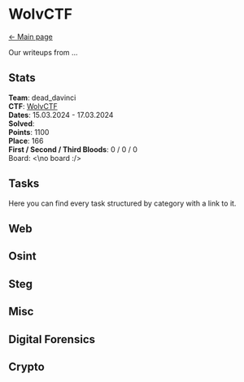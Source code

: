 # WolvCTF

[<- Main page](../../)

Our writeups from ...
## Stats

**Team**: dead_davinci <br>
**CTF**: [WolvCTF](https://ctftime.org/event/2240)<br>
**Dates**:  15.03.2024 - 17.03.2024<br>
**Solved**: <br>
**Points**: 1100<br>
**Place**:  166<br>
**First / Second / Third Bloods**: 0 / 0 / 0 <br>
Board:
<\no board :/>

## Tasks

Here you can find every task structured by category with a link to it.

**Web**
- 

**Osint**
- 

**Steg**
- 

**Misc**
- 

**Digital Forensics**
- 

**Crypto**
- 

